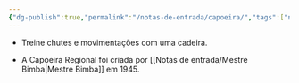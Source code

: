 ```yaml
---
{"dg-publish":true,"permalink":"/notas-de-entrada/capoeira/","tags":["nota🔹"],"noteIcon":"","updated":"2024-03-01T02:03:37.362-03:00"}
---
```




- Treine chutes e movimentações com uma cadeira.

- A Capoeira Regional foi criada por [[Notas de entrada/Mestre Bimba\|Mestre Bimba]] em 1945.